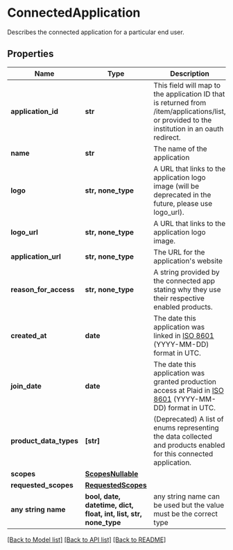 # ConnectedApplication

Describes the connected application for a particular end user.

## Properties
Name | Type | Description | Notes
------------ | ------------- | ------------- | -------------
**application_id** | **str** | This field will map to the application ID that is returned from /item/applications/list, or provided to the institution in an oauth redirect. | 
**name** | **str** | The name of the application | 
**logo** | **str, none_type** | A URL that links to the application logo image (will be deprecated in the future, please use logo_url). | 
**logo_url** | **str, none_type** | A URL that links to the application logo image. | 
**application_url** | **str, none_type** | The URL for the application&#39;s website | 
**reason_for_access** | **str, none_type** | A string provided by the connected app stating why they use their respective enabled products. | 
**created_at** | **date** | The date this application was linked in [ISO 8601](https://wikipedia.org/wiki/ISO_8601) (YYYY-MM-DD) format in UTC. | 
**join_date** | **date** | The date this application was granted production access at Plaid in [ISO 8601](https://wikipedia.org/wiki/ISO_8601) (YYYY-MM-DD) format in UTC. | 
**product_data_types** | **[str]** | (Deprecated) A list of enums representing the data collected and products enabled for this connected application. | 
**scopes** | [**ScopesNullable**](ScopesNullable.md) |  | [optional] 
**requested_scopes** | [**RequestedScopes**](RequestedScopes.md) |  | [optional] 
**any string name** | **bool, date, datetime, dict, float, int, list, str, none_type** | any string name can be used but the value must be the correct type | [optional]

[[Back to Model list]](../README.md#documentation-for-models) [[Back to API list]](../README.md#documentation-for-api-endpoints) [[Back to README]](../README.md)



